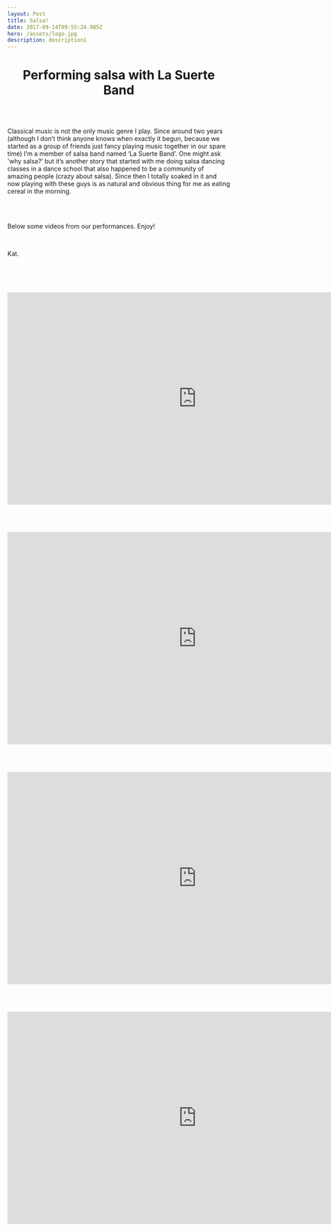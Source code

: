 ```yaml
---
layout: Post
title: Salsa!
date: 2017-09-14T09:55:24.985Z
hero: /assets/logo.jpg
description: description1
---
```

# <center>Performing salsa with La Suerte Band<center>

<br><br>

Classical music is not the only music genre I play. Since around two years (although I don’t think anyone knows when exactly it begun, because we started as a group of friends just fancy playing music together in our spare time) I’m a member of salsa band named ‘La Suerte Band’. One might ask 'why salsa?’ but it’s another story that started with me doing salsa dancing classes in a dance school that also happened to be a community of amazing people (crazy about salsa). Since then I totally soaked in it and now playing with these guys is as natural and obvious thing for me as eating cereal in the morning. 

<br><br>

Below some videos from our performances. Enjoy!

<br>

Kat.

<br><br><br>

<iframe width="854" height="480" src="https://www.youtube.com/embed/1CwY4STjv-4" frameborder="0" allowfullscreen></iframe>

<br><br>

<iframe width="854" height="480" src="https://www.youtube.com/embed/7_Y1JpF6VOQ" frameborder="0" allowfullscreen></iframe>

<br><br>

<iframe width="854" height="480" src="https://www.youtube.com/embed/ZFRvGL5Whwc" frameborder="0" allowfullscreen></iframe>

<br><br>

<iframe width="854" height="480" src="https://www.youtube.com/embed/qJdyhP46S0Q" frameborder="0" allowfullscreen></iframe>

